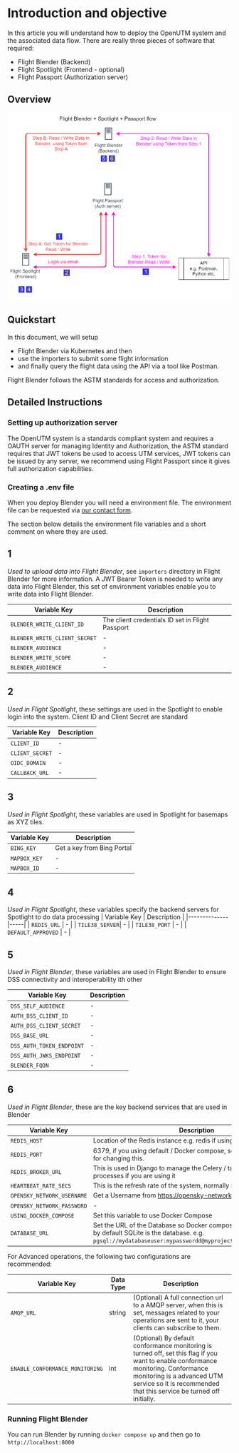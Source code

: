 # Introduction and objective

In this article you will understand how to deploy the OpenUTM system and the associated data flow. There are really three pieces of software that required:

- Flight Blender (Backend)
- Flight Spotlight (Frontend - optional)
- Flight Passport (Authorization server)

## Overview

![openutm-flow](images/openutm-data-flow.png)

## Quickstart

In this document, we will setup

- Flight Blender via Kubernetes and then
- use the importers to submit some flight information
- and finally query the flight data using the API via a tool like Postman.

Flight Blender follows the ASTM standards for access and authorization.

## Detailed Instructions

### Setting up authorization server

The OpenUTM system is a standards compliant system and requires a OAUTH server for managing Identity and Authorization, the ASTM standard requires that JWT tokens be used to access UTM services, JWT tokens can be issued by any server, we recommend using Flight Passport since it gives full authorization capabilities.

### Creating a .env file

When you deploy Blender you will need a environment file. The environment file can be requested via [our contact form](https://www.openskies.sh/#contact).

The section below details the environment file variables and a short comment on where they are used.

## __1__

*Used to upload data into Flight Blender*, see `importers` directory in Flight Blender for more information. A JWT Bearer Token is needed to write any data into Flight Blender, this set of environment variables enable you to write data into Flight Blender.

| Variable Key | Description |
|--------------|------|
| `BLENDER_WRITE_CLIENT_ID` | The client credentials ID set in Flight Passport |
| `BLENDER_WRITE_CLIENT_SECRET` | - |
| `BLENDER_AUDIENCE` | - |
| `BLENDER_WRITE_SCOPE` | - |
| `BLENDER_AUDIENCE` | - |

## __2__

*Used in Flight Spotlight*, these settings are used in the Spotlight to enable login into the system. Client ID and Client Secret are standard

| Variable Key | Description |
|--------------|-----|
| `CLIENT_ID` | - |
| `CLIENT_SECRET`| - |
| `OIDC_DOMAIN` | - |
| `CALLBACK_URL` | - |

## __3__

*Used in Flight Spotlight*, these variables are used in Spotlight for basemaps as XYZ tiles.

| Variable Key | Description |
|--------------|-----|
| `BING_KEY` | Get a key from Bing Portal |
| `MAPBOX_KEY`| - |
| `MAPBOX_ID` | - |

## __4__

*Used in Flight Spotlight*, these variables specify the backend servers for Spotlight to do data processing
| Variable Key | Description |
|--------------|-----|
| `REDIS_URL` | - |
| `TILE38_SERVER`| - |
| `TILE38_PORT` | - |
| `DEFAULT_APPROVED` | - |

## __5__

*Used in Flight Blender*, these variables are used in Flight Blender to ensure DSS connectivity and interoperability ith other

| Variable Key | Description |
|--------------|-----|
| `DSS_SELF_AUDIENCE` | - |
| `AUTH_DSS_CLIENT_ID`| - |
| `AUTH_DSS_CLIENT_SECRET` | - |
| `DSS_BASE_URL` | - |
| `DSS_AUTH_TOKEN_ENDPOINT` | - |
| `DSS_AUTH_JWKS_ENDPOINT` | - |
| `BLENDER_FQDN` | - |

## __6__

*Used in Flight Blender*, these are the key backend services that are used in Blender

| Variable Key | Description |
|--------------|-----|
| `REDIS_HOST` | Location of the Redis instance e.g. redis if using Docker Compose |
| `REDIS_PORT`| 6379, if you using default / Docker compose, see also `redis.conf` file for changing this. |
| `REDIS_BROKER_URL` | This is used in Django to manage the Celery / task management processes if you are using it  |
| `HEARTBEAT_RATE_SECS` | This is the refresh rate of the system, normally set to 1 or 2 seconds |
| `OPENSKY_NETWORK_USERNAME` | Get a Username from <https://opensky-network.org/> |
| `OPENSKY_NETWORK_PASSWORD` | - |
| `USING_DOCKER_COMPOSE`| Set this variable to use Docker Compose |
| `DATABASE_URL`| Set the URL of the Database so Docker compose can pick up the db, by default SQLite is the database. e.g. `pgsql://mydatabaseuser:mypasswordd@myproject_db:5432/myproject_db` |

For Advanced operations, the following two configurations are recommended:

| Variable Key | Data Type | Description |
|--------------|--------------|-----|
| `AMQP_URL` |string | (Optional) A full connection url to a AMQP server, when this is set, messages related to your operations are sent to it, your clients can subscribe to them. |
| `ENABLE_CONFORMANCE_MONITORING` | int | (Optional) By default conformance monitoring is turned off, set this flag if you want to enable conformance monitoring. Conformance monitoring is a advanced UTM service so it is recommended that this service be turned off initially. |

### Running Flight Blender

You can run Blender by running `docker compose up` and then go to `http://localhost:8000`
